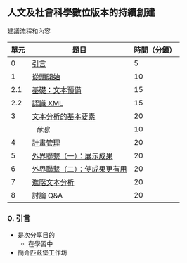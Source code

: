 ## 人文及社會科學數位版本的持續創建

建議流程和內容

單元 | 題目 | 時間（分鐘）|
---- | ---- | ----------- |
 0 | [引言](topic0-intro/intro.md) |  5 |   
 1 | [從頭開始](topic1-planning/planning.md) |  10 |
 2.1 | [基礎：文本預備](topic2-text/text-prep.md)  |  15 |
 2.2 | [認識 XML](topic2-text/intro_xml.md)  |  15 |
 3 | [文本分析的基本要素](topic3-analysis/analysis.md)  |  20 |
 &nbsp; | &nbsp;&nbsp;*休息*  |  10 |
 4 | [計畫管理](topic4-management/management.md)  |  20 |
 5 | [外界聯繫（一）：展示成果](topic5-visualization/visualization.md)  |  20 |
 6 | [外界聯繫（二）：使成果更有用](topic6-external/external.md)  |  20 |
 7 | [進階文本分析](topic7-advanced/advanced.md) |  20 |
 8 | 討論 Q&A |  20 |


### 0. 引言
* 是次分享目的
  * 在學習中
* 簡介匹茲堡工作坊
